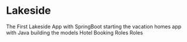 # Lakeside
The First Lakeside App with SpringBoot
starting the vacation homes app with Java
building the models
Hotel Booking Roles
Roles
